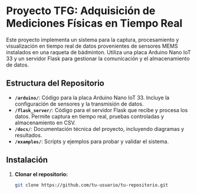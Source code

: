 # Proyecto TFG: Adquisición de Mediciones Físicas en Tiempo Real

Este proyecto implementa un sistema para la captura, procesamiento y visualización en tiempo real de datos provenientes de sensores MEMS instalados en una raqueta de bádminton. Utiliza una placa Arduino Nano IoT 33 y un servidor Flask para gestionar la comunicación y el almacenamiento de datos.

## Estructura del Repositorio

- **`/arduino/`**: Código para la placa Arduino Nano IoT 33. Incluye la configuración de sensores y la transmisión de datos.
- **`/flask_server/`**: Código para el servidor Flask que recibe y procesa los datos. Permite captura en tiempo real, pruebas controladas y almacenamiento en CSV.
- **`/docs/`**: Documentación técnica del proyecto, incluyendo diagramas y resultados.
- **`/examples/`**: Scripts y ejemplos para probar y validar el sistema.

## Instalación

1. **Clonar el repositorio:**
   ```bash
   git clone https://github.com/tu-usuario/tu-repositorio.git
